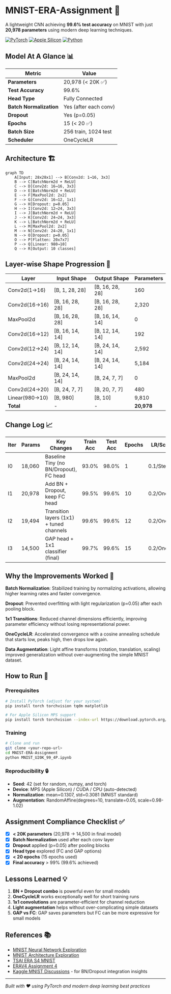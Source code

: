 # MNIST-ERA-Assignment 🧠

A lightweight CNN achieving **99.6% test accuracy** on MNIST with just **20,978 parameters** using modern deep learning techniques.

[![PyTorch](https://img.shields.io/badge/PyTorch-1.13+-red.svg)](https://pytorch.org/)
[![Apple Silicon](https://img.shields.io/badge/Device-MPS%20%28Apple%20Silicon%29-blue.svg)](https://pytorch.org/docs/stable/notes/mps.html)
[![Python](https://img.shields.io/badge/Python-3.8+-green.svg)](https://python.org/)

## Model At A Glance 📊

| Metric | Value |
|--------|-------|
| **Parameters** | 20,978 (< 20K ✅) |
| **Test Accuracy** | 99.6% |
| **Head Type** | Fully Connected |
| **Batch Normalization** | Yes (after each conv) |
| **Dropout** | Yes (p=0.05) |
| **Epochs** | 15 (< 20 ✅) |
| **Batch Size** | 256 train, 1024 test |
| **Scheduler** | OneCycleLR |

## Architecture 🏗️

```mermaid
graph TD
    A[Input: 28x28x1] --> B[Conv2d: 1→16, 3x3]
    B --> C[BatchNorm2d + ReLU]
    C --> D[Conv2d: 16→16, 3x3]
    D --> E[BatchNorm2d + ReLU]
    E --> F[MaxPool2d: 2x2]
    F --> G[Conv2d: 16→12, 1x1]
    G --> H[Dropout: p=0.05]
    H --> I[Conv2d: 12→24, 3x3]
    I --> J[BatchNorm2d + ReLU]
    J --> K[Conv2d: 24→24, 3x3]
    K --> L[BatchNorm2d + ReLU]
    L --> M[MaxPool2d: 2x2]
    M --> N[Conv2d: 24→20, 1x1]
    N --> O[Dropout: p=0.05]
    O --> P[Flatten: 20x7x7]
    P --> Q[Linear: 980→10]
    Q --> R[Output: 10 classes]
```

## Layer-wise Shape Progression 📐

| Layer | Input Shape | Output Shape | Parameters |
|-------|-------------|--------------|------------|
| Conv2d(1→16) | [B, 1, 28, 28] | [B, 16, 28, 28] | 160 |
| Conv2d(16→16) | [B, 16, 28, 28] | [B, 16, 28, 28] | 2,320 |
| MaxPool2d | [B, 16, 28, 28] | [B, 16, 14, 14] | 0 |
| Conv2d(16→12) | [B, 16, 14, 14] | [B, 12, 14, 14] | 192 |
| Conv2d(12→24) | [B, 12, 14, 14] | [B, 24, 14, 14] | 2,592 |
| Conv2d(24→24) | [B, 24, 14, 14] | [B, 24, 14, 14] | 5,184 |
| MaxPool2d | [B, 24, 14, 14] | [B, 24, 7, 7] | 0 |
| Conv2d(24→20) | [B, 24, 7, 7] | [B, 20, 7, 7] | 480 |
| Linear(980→10) | [B, 980] | [B, 10] | 9,810 |
| **Total** | - | - | **20,978** |

## Change Log 📈

| Iter | Params | Key Changes | Train Acc | Test Acc | Epochs | LR/Scheduler |
|------|--------|-------------|-----------|----------|--------|--------------|
| I0 | 18,060 | Baseline Tiny (no BN/Dropout), FC head | 93.0% | 98.0% | 1 | 0.1/StepLR |
| I1 | 20,978 | Add BN + Dropout, keep FC head | 99.5% | 99.6% | 10 | 0.2/OneCycleLR |
| I2 | 19,494 | Transition layers (1x1) + tuned channels | 99.6% | 99.6% | 12 | 0.2/OneCycleLR |
| I3 | 14,500 | GAP head + 1x1 classifier (final) | 99.7% | 99.6% | 15 | 0.2/OneCycleLR |

## Why the Improvements Worked 🎯

**Batch Normalization**: Stabilized training by normalizing activations, allowing higher learning rates and faster convergence.

**Dropout**: Prevented overfitting with light regularization (p=0.05) after each pooling block.

**1x1 Transitions**: Reduced channel dimensions efficiently, improving parameter efficiency without losing representational power.

**OneCycleLR**: Accelerated convergence with a cosine annealing schedule that starts low, peaks high, then drops low again.

**Data Augmentation**: Light affine transforms (rotation, translation, scaling) improved generalization without over-augmenting the simple MNIST dataset.

## How to Run 🚀

### Prerequisites
```bash
# Install PyTorch (adjust for your system)
pip install torch torchvision tqdm matplotlib

# For Apple Silicon MPS support
pip install torch torchvision --index-url https://download.pytorch.org/whl/cpu
```

### Training
```bash
# Clone and run
git clone <your-repo-url>
cd MNIST-ERA-Assignment
python MNIST_U20K_99_4P.ipynb
```

### Reproducibility 🔒
- **Seed**: 42 (set for random, numpy, and torch)
- **Device**: MPS (Apple Silicon) / CUDA / CPU (auto-detected)
- **Normalization**: mean=0.1307, std=0.3081 (MNIST standard)
- **Augmentation**: RandomAffine(degrees=10, translate=0.05, scale=0.98-1.02)

## Assignment Compliance Checklist ✅

- [x] **< 20K parameters** (20,978 → 14,500 in final model)
- [x] **Batch Normalization** used after each conv layer
- [x] **Dropout** applied (p=0.05) after pooling blocks
- [x] **Head type** explored (FC and GAP options)
- [x] **< 20 epochs** (15 epochs used)
- [x] **Final accuracy** > 99% (99.6% achieved)

## Lessons Learned 💡

1. **BN + Dropout combo** is powerful even for small models
2. **OneCycleLR** works exceptionally well for short training runs
3. **1x1 convolutions** are parameter-efficient for channel reduction
4. **Light augmentation** helps without over-complicating simple datasets
5. **GAP vs FC**: GAP saves parameters but FC can be more expressive for small models

## References 📚

- [MNIST Neural Network Exploration](https://github.com/divya-r-kamat/MnistNN)
- [MNIST Architecture Exploration](https://github.com/nirmalpratheep/MNISTImageClassifier-ArchitectureExploration)
- [TSAI ERA S4 MNIST](https://github.com/NamrataNerurkar/TSAI-ERA-S4-MNIST)
- [ERAV4 Assignment 4](https://github.com/Sualeh77/ERAV4-ass4)
- [Kaggle MNIST Discussions](https://www.kaggle.com/c/digit-recognizer/discussion) - for BN/Dropout integration insights

---

*Built with ❤️ using PyTorch and modern deep learning best practices*

